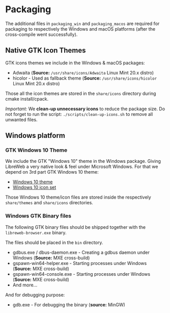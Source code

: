 # Packaging

The additional files in `packaging_win` and `packaging_macos` are required for packaging 
to respectively the Windows and macOS platforms (after the cross-compile went successfully).

## Native GTK Icon Themes

GTK icons themes we include in the Windows & macOS packages:

* Adwaita (**Source:** `/usr/share/icons/Adwaita` Linux Mint 20.x distro)
* hicolor - Used as fallback theme (**Source:** `/usr/share/icons/hicolor` Linux Mint 20.x distro)

Those all the icon themes are stored in the `share/icons` directory during cmake install/cpack.

*Important:* We **clean-up unnecessary icons** to reduce the package size. 
Do not forget to run the script: `./scripts/clean-up-icons.sh` to remove all unwanted files.

## Windows platform

### GTK Windows 10 Theme

We include the GTK "Windows 10" theme in the Windows package. Giving LibreWeb a very native look & feel under Microsoft Windows.
For that we depend on 3rd part GTK Windows 10 theme:

* [Windows 10 theme](https://github.com/B00merang-Project/Windows-10)
* [Windows 10 icon set](https://github.com/B00merang-Artwork/Windows-10/)

Those Windows 10 theme/icon files are stored inside the respectively `share/themes` and `share/icons` directories.


### Windows GTK Binary files

The following GTK binary files should be shipped together with the `libreweb-browser.exe` binary.

The files should be placed in the `bin` directory.

* gdbus.exe / dbus-daemon.exe - Creating a gdbus daemon under Windows (**Source:** MXE cross-build)
* gspawn-win64-helper.exe - Starting processes under Windows (**Source:** MXE cross-build)
* gspawn-win64-console.exe - Starting processes under Windows (**Source:** MXE cross-build)
* And more...

And for debugging purpose:

* gdb.exe - For debugging the binary (**source:** MinGW)

